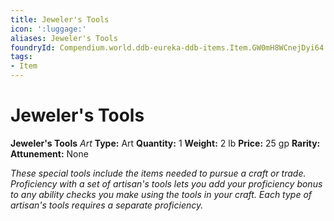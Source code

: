 ```yaml
---
title: Jeweler's Tools
icon: ':luggage:'
aliases: Jeweler's Tools
foundryId: Compendium.world.ddb-eureka-ddb-items.Item.GW0mH8WCnejDyi64
tags:
- Item
---
```


# Jeweler's Tools

**Jeweler's Tools**
_Art_
**Type:** Art
**Quantity:** 1
**Weight:** 2 lb
**Price:** 25 gp
**Rarity:** 
**Attunement:** None

*These special tools include the items needed to pursue a craft or trade. Proficiency with a set of artisan's tools lets you add your proficiency bonus to any ability checks you make using the tools in your craft. Each type of artisan's tools requires a separate proficiency.*